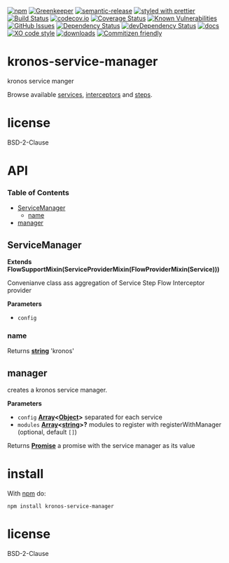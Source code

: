[![npm](https://img.shields.io/npm/v/kronos-service-manager.svg)](https://www.npmjs.com/package/kronos-service-manager)
[![Greenkeeper](https://badges.greenkeeper.io/Kronos-Integration/kronos-service-manager.svg)](https://greenkeeper.io/)
[![semantic-release](https://img.shields.io/badge/%20%20%F0%9F%93%A6%F0%9F%9A%80-semantic--release-e10079.svg)](https://github.com/Kronos-Integration/kronos-service-manager)
[![styled with prettier](https://img.shields.io/badge/styled_with-prettier-ff69b4.svg)](https://github.com/prettier/prettier)
[![Build Status](https://secure.travis-ci.org/Kronos-Integration/kronos-service-manager.png)](http://travis-ci.org/Kronos-Integration/kronos-service-manager)
[![codecov.io](http://codecov.io/github/Kronos-Integration/kronos-service-manager/coverage.svg?branch=master)](http://codecov.io/github/Kronos-Integration/kronos-service-manager?branch=master)
[![Coverage Status](https://coveralls.io/repos/Kronos-Integration/kronos-service-manager/badge.svg)](https://coveralls.io/r/Kronos-Integration/kronos-service-manager)
[![Known Vulnerabilities](https://snyk.io/test/github/Kronos-Integration/kronos-service-manager/badge.svg)](https://snyk.io/test/github/Kronos-Integration/kronos-service-manager)
[![GitHub Issues](https://img.shields.io/github/issues/Kronos-Integration/kronos-service-manager.svg?style=flat-square)](https://github.com/Kronos-Integration/kronos-service-manager/issues)
[![Dependency Status](https://david-dm.org/Kronos-Integration/kronos-service-manager.svg)](https://david-dm.org/Kronos-Integration/kronos-service-manager)
[![devDependency Status](https://david-dm.org/Kronos-Integration/kronos-service-manager/dev-status.svg)](https://david-dm.org/Kronos-Integration/kronos-service-manager#info=devDependencies)
[![docs](http://inch-ci.org/github/Kronos-Integration/kronos-service-manager.svg?branch=master)](http://inch-ci.org/github/Kronos-Integration/kronos-service-manager)
[![XO code style](https://img.shields.io/badge/code_style-XO-5ed9c7.svg)](https://github.com/sindresorhus/xo)
[![downloads](http://img.shields.io/npm/dm/kronos-service-manager.svg?style=flat-square)](https://npmjs.org/package/kronos-service-manager)
[![Commitizen friendly](https://img.shields.io/badge/commitizen-friendly-brightgreen.svg)](http://commitizen.github.io/cz-cli/)

# kronos-service-manager

kronos service manger

Browse available [services](https://www.npmjs.com/browse/keyword/kronos-service),
[interceptors](https://www.npmjs.com/browse/keyword/kronos-interceptor)
and [steps](https://www.npmjs.com/browse/keyword/kronos-step).

# license

BSD-2-Clause

# API

<!-- Generated by documentation.js. Update this documentation by updating the source code. -->

### Table of Contents

-   [ServiceManager](#servicemanager)
    -   [name](#name)
-   [manager](#manager)

## ServiceManager

**Extends FlowSupportMixin(ServiceProviderMixin(FlowProviderMixin(Service)))**

Convenianve class ass aggregation of Service Step Flow Interceptor provider

**Parameters**

-   `config`  

### name

Returns **[string](https://developer.mozilla.org/docs/Web/JavaScript/Reference/Global_Objects/String)** 'kronos'

## manager

creates a kronos service manager.

**Parameters**

-   `config` **[Array](https://developer.mozilla.org/docs/Web/JavaScript/Reference/Global_Objects/Array)&lt;[Object](https://developer.mozilla.org/docs/Web/JavaScript/Reference/Global_Objects/Object)>** separated for each service
-   `modules` **[Array](https://developer.mozilla.org/docs/Web/JavaScript/Reference/Global_Objects/Array)&lt;[string](https://developer.mozilla.org/docs/Web/JavaScript/Reference/Global_Objects/String)>?** modules to register with registerWithManager (optional, default `[]`)

Returns **[Promise](https://developer.mozilla.org/docs/Web/JavaScript/Reference/Global_Objects/Promise)** a promise with the service manager as its value

# install

With [npm](http://npmjs.org) do:

```shell
npm install kronos-service-manager
```

# license

BSD-2-Clause

